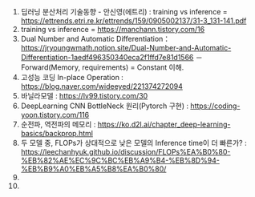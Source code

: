 1. 딥러닝 분산처리 기술동향 - 안신영(에트리) : training vs inference = https://ettrends.etri.re.kr/ettrends/159/0905002137/31-3_131-141.pdf
2. training vs inference = https://manchann.tistory.com/16
3. Dual Number and Automatic Differentiation： https://jryoungwmath.notion.site/Dual-Number-and-Automatic-Differentiation-1aedf496350340eca2f1ffd7e81d1566
－ Forward(Memory, requirements) = Constant 이해.
4. 고성능 코딩 In-place Operation : https://blog.naver.com/wideeyed/221374272094
5. 바닐라모델 : https://lv99.tistory.com/30
6. DeepLearning CNN BottleNeck 원리(Pytorch 구현) : https://coding-yoon.tistory.com/116
7. 순전파, 역전파의 메모리 : https://ko.d2l.ai/chapter_deep-learning-basics/backprop.html
8. 두 모델 중, FLOPs가 상대적으로 낮은 모델의 Inference time이 더 빠른가? : https://leechanhyuk.github.io/discussion/FLOPs%EA%B0%80-%EB%82%AE%EC%9C%BC%EB%A9%B4-%EB%8D%94-%EB%B9%A0%EB%A5%B8%EA%B0%80/
9.
10.

